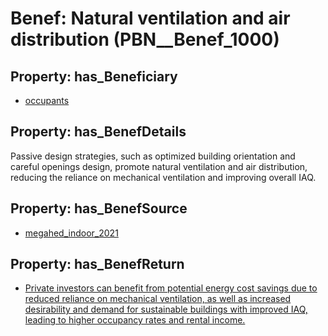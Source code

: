# Benef: __Natural ventilation and air distribution__ (PBN__Benef_1000)

## Property: has_Beneficiary

* [occupants](../Stakeholder/PBN__Stakeholder_92)

## Property: has_BenefDetails

Passive design strategies, such as optimized building orientation and careful openings design, promote natural ventilation and air distribution, reducing the reliance on mechanical ventilation and improving overall IAQ.

## Property: has_BenefSource

* [megahed_indoor_2021](../Article/PBN__Article_206)

## Property: has_BenefReturn

* [Private investors can benefit from potential energy cost savings due to reduced reliance on mechanical ventilation, as well as increased desirability and demand for sustainable buildings with improved IAQ, leading to higher occupancy rates and rental income.](../BenefReturn/PBN__BenefReturn_1107)

